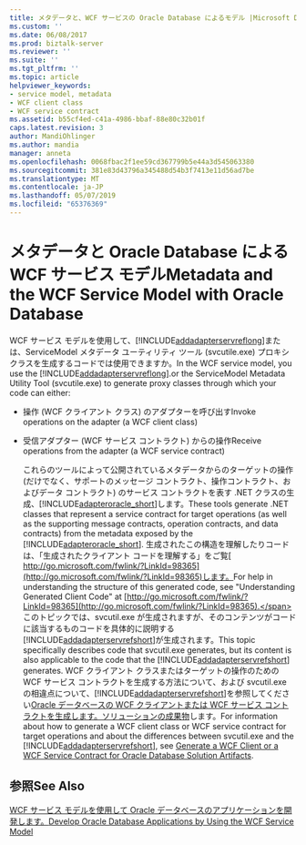 ```yaml
---
title: メタデータと、WCF サービスの Oracle Database によるモデル |Microsoft Docs
ms.custom: ''
ms.date: 06/08/2017
ms.prod: biztalk-server
ms.reviewer: ''
ms.suite: ''
ms.tgt_pltfrm: ''
ms.topic: article
helpviewer_keywords:
- service model, metadata
- WCF client class
- WCF service contract
ms.assetid: b55cf4ed-c41a-4986-bbaf-88e80c32b01f
caps.latest.revision: 3
author: MandiOhlinger
ms.author: mandia
manager: anneta
ms.openlocfilehash: 0068fbac2f1ee59cd367799b5e44a3d545063380
ms.sourcegitcommit: 381e83d43796a345488d54b3f7413e11d56ad7be
ms.translationtype: MT
ms.contentlocale: ja-JP
ms.lasthandoff: 05/07/2019
ms.locfileid: "65376369"
---
```

# <a name="metadata-and-the-wcf-service-model-with-oracle-database"></a><span data-ttu-id="99bff-102">メタデータと Oracle Database による WCF サービス モデル</span><span class="sxs-lookup"><span data-stu-id="99bff-102">Metadata and the WCF Service Model with Oracle Database</span></span>
<span data-ttu-id="99bff-103">WCF サービス モデルを使用して、[!INCLUDE[addadapterservreflong](../../includes/addadapterservreflong-md.md)]または、ServiceModel メタデータ ユーティリティ ツール (svcutile.exe) プロキシ クラスを生成するコードでは使用できますか。</span><span class="sxs-lookup"><span data-stu-id="99bff-103">In the WCF service model, you use the [!INCLUDE[addadapterservreflong](../../includes/addadapterservreflong-md.md)].or the ServiceModel Metadata Utility Tool (svcutile.exe) to generate proxy classes through which your code can either:</span></span>  
  
- <span data-ttu-id="99bff-104">操作 (WCF クライアント クラス) のアダプターを呼び出す</span><span class="sxs-lookup"><span data-stu-id="99bff-104">Invoke operations on the adapter (a WCF client class)</span></span>  
  
- <span data-ttu-id="99bff-105">受信アダプター (WCF サービス コントラクト) からの操作</span><span class="sxs-lookup"><span data-stu-id="99bff-105">Receive operations from the adapter (a WCF service contract)</span></span>  
  
  <span data-ttu-id="99bff-106">これらのツールによって公開されているメタデータからのターゲットの操作 (だけでなく、サポートのメッセージ コントラクト、操作コントラクト、およびデータ コントラクト) のサービス コントラクトを表す .NET クラスの生成、[!INCLUDE[adapteroracle_short](../../includes/adapteroracle-short-md.md)]します。</span><span class="sxs-lookup"><span data-stu-id="99bff-106">These tools generate .NET classes that represent a service contract for target operations (as well as the supporting message contracts, operation contracts, and data contracts) from the metadata exposed by the [!INCLUDE[adapteroracle_short](../../includes/adapteroracle-short-md.md)].</span></span> <span data-ttu-id="99bff-107">生成されたこの構造を理解したりコードは、「生成されたクライアント コードを理解する」をご覧[ http://go.microsoft.com/fwlink/?LinkId=98365](http://go.microsoft.com/fwlink/?LinkId=98365)します。</span><span class="sxs-lookup"><span data-stu-id="99bff-107">For help in understanding the structure of this generated code, see "Understanding Generated Client Code" at [http://go.microsoft.com/fwlink/?LinkId=98365](http://go.microsoft.com/fwlink/?LinkId=98365).</span></span> <span data-ttu-id="99bff-108">このトピックでは、svcutil.exe が生成されますが、そのコンテンツがコードに該当するものコードを具体的に説明する[!INCLUDE[addadapterservrefshort](../../includes/addadapterservrefshort-md.md)]が生成されます。</span><span class="sxs-lookup"><span data-stu-id="99bff-108">This topic specifically describes code that svcutil.exe generates, but its content is also applicable to the code that the [!INCLUDE[addadapterservrefshort](../../includes/addadapterservrefshort-md.md)] generates.</span></span> <span data-ttu-id="99bff-109">WCF クライアント クラスまたはターゲットの操作のための WCF サービス コントラクトを生成する方法について、および svcutil.exe の相違点について、[!INCLUDE[addadapterservrefshort](../../includes/addadapterservrefshort-md.md)]を参照してください[Oracle データベースの WCF クライアントまたは WCF サービス コントラクトを生成します。ソリューションの成果物](../../adapters-and-accelerators/adapter-oracle-database/create-a-wcf-client-or-wcf-service-contract-for-oracle-db-solution-artifacts.md)します。</span><span class="sxs-lookup"><span data-stu-id="99bff-109">For information about how to generate a WCF client class or WCF service contract for target operations and about the differences between svcutil.exe and the [!INCLUDE[addadapterservrefshort](../../includes/addadapterservrefshort-md.md)], see [Generate a WCF Client or a WCF Service Contract for Oracle Database Solution Artifacts](../../adapters-and-accelerators/adapter-oracle-database/create-a-wcf-client-or-wcf-service-contract-for-oracle-db-solution-artifacts.md).</span></span>  
  
## <a name="see-also"></a><span data-ttu-id="99bff-110">参照</span><span class="sxs-lookup"><span data-stu-id="99bff-110">See Also</span></span>  
 [<span data-ttu-id="99bff-111">WCF サービス モデルを使用して Oracle データベースのアプリケーションを開発します。</span><span class="sxs-lookup"><span data-stu-id="99bff-111">Develop Oracle Database Applications by Using the WCF Service Model</span></span>](../../adapters-and-accelerators/adapter-oracle-database/develop-oracle-database-applications-using-the-wcf-service-model.md)